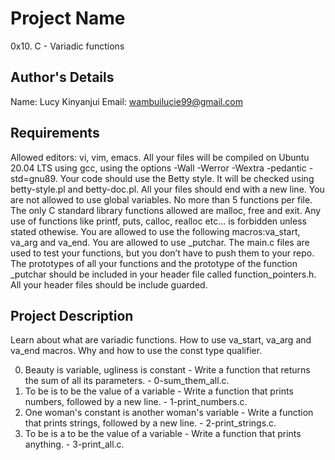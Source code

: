 # Project Name
0x10. C - Variadic functions

## Author's Details
Name: Lucy Kinyanjui
Email: wambuilucie99@gmail.com
## Requirements
Allowed editors: vi, vim, emacs.
All your files will be compiled on Ubuntu 20.04 LTS using gcc, using the options -Wall -Werror -Wextra -pedantic -std=gnu89.
Your code should use the Betty style. It will be checked using betty-style.pl and betty-doc.pl.
All your files should end with a new line.
You are not allowed to use global variables.
No more than 5 functions per file.
The only C standard library functions allowed are malloc, free and exit. Any use of functions like printf, puts, calloc, realloc etc… is forbidden unless stated othewise.
You are allowed to use the following macros:va_start, va_arg and va_end.
You are allowed to use _putchar.
The main.c files are used to test your functions, but you don’t have to push them to your repo.
The prototypes of all your functions and the prototype of the function _putchar should be included in your header file called function_pointers.h.
All your header files should be include guarded.
## Project Description
Learn about what are variadic functions. How to use va_start, va_arg and va_end macros. Why and how to use the const type qualifier.

0. Beauty is variable, ugliness is constant - Write a function that returns the sum of all its parameters. - 0-sum_them_all.c.
1. To be is to be the value of a variable - Write a function that prints numbers, followed by a new line. - 1-print_numbers.c.
2. One woman's constant is another woman's variable - Write a function that prints strings, followed by a new line. - 2-print_strings.c.
3. To be is a to be the value of a variable - Write a function that prints anything. - 3-print_all.c.

